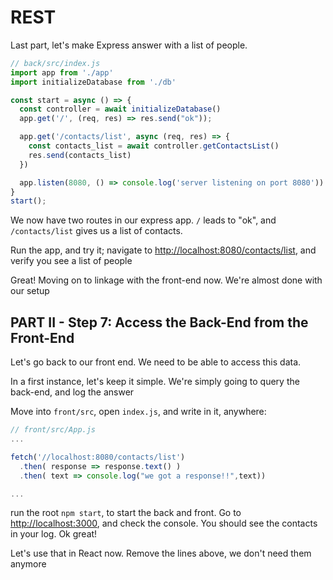 # REST

Last part, let's make Express answer with a list of people.

```javascript
// back/src/index.js
import app from './app'
import initializeDatabase from './db'

const start = async () => {
  const controller = await initializeDatabase()
  app.get('/', (req, res) => res.send("ok"));

  app.get('/contacts/list', async (req, res) => {
    const contacts_list = await controller.getContactsList()
    res.send(contacts_list)
  })

  app.listen(8080, () => console.log('server listening on port 8080'))
}
start();
```

We now have two routes in our express app. `/` leads to "ok", and `/contacts/list` gives us a list of contacts.

Run the app, and try it; navigate to [http://localhost:8080/contacts/list](http://localhost:8080/contacts/list), and verify you see a list of people

Great! Moving on to linkage with the front-end now. We're almost done with our setup

## PART II - Step 7: Access the Back-End from the Front-End

Let's go back to our front end. We need to be able to access this data.

In a first instance, let's keep it simple. We're simply going to query the back-end, and log the answer

Move into `front/src`, open `index.js`, and write in it, anywhere:

```javascript
// front/src/App.js
...

fetch('//localhost:8080/contacts/list')
  .then( response => response.text() )
  .then( text => console.log("we got a response!!",text))

...
```

run the root `npm start`, to start the back and front. Go to [http://localhost:3000](http://localhost:3000), and check the console. You should see the contacts in your log. Ok great!

Let's use that in React now. Remove the lines above, we don't need them anymore

